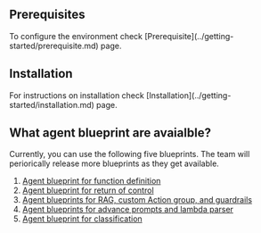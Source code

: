 <h2>Prerequisites</h2>
To configure the environment check [Prerequisite](../getting-started/prerequisite.md) page.

<h2>Installation</h2>
For instructions on installation check [Installation](../getting-started/installation.md) page.

<h2>What agent blueprint are avaialble?</h2>
Currently, you can use the following five blueprints. The team will periorically release more blueprints as they get available.

1. [Agent blueprint for function definition](../using-templates/ag-function-definition.md)
2. [Agent blueprint for return of control](../using-templates/ag-roc.md)
3. [Agent blueprints for RAG, custom Action group, and guardrails](../using-templates/ag-kb-guardrails.md)
4. [Agent blueprints for advance prompts and lambda parser](../using-templates/ag-advance-prompts-parser.md)
5. [Agent blueprint for classification](../using-templates/ag-classification.md)